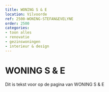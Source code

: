 ```yaml
---
title: WONING S & E
location: Vilvoorde
ref: 2500-WONING-STEFAN&EVELYNE
order: 2500
categories:
- toon alles
- renovatie
- gezinswoningen
- interieur & design
---
```

# WONING S & E

Dit is tekst voor op de pagina van WONING S & E